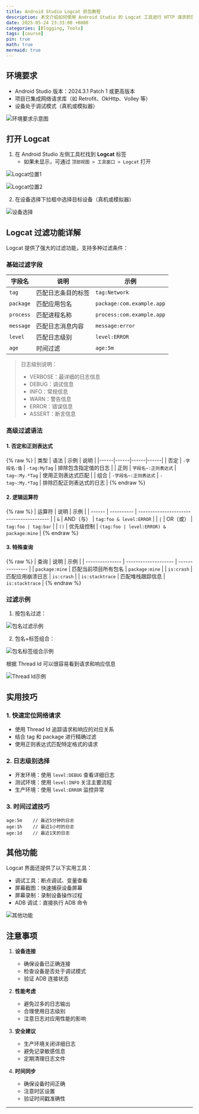 ```yaml
---
title: Android Studio Logcat 抓包教程
description: 本文介绍如何使用 Android Studio 的 Logcat 工具进行 HTTP 请求抓包分析，适用于 Android 开发调试场景。
date: 2025-05-24 23:33:00 +0800
categories: [Blogging, Tools]
tags: [course]
pin: true
math: true
mermaid: true
---
```


## 环境要求

- Android Studio 版本：2024.3.1 Patch 1 或更高版本
- 项目已集成网络请求库（如 Retrofit、OkHttp、Volley 等）
- 设备处于调试模式（真机或模拟器）

![环境要求示意图](/assets/img/2025-05-24/image-20250524164013318.png)

## 打开 Logcat

1. 在 Android Studio 左侧工具栏找到 **Logcat** 标签
   - 如果未显示，可通过 `顶部视图 > 工具窗口 > Logcat` 打开

![Logcat位置1](/assets/img/2025-05-24/image-20250524164516027.png)

![Logcat位置2](/assets/img/2025-05-24/image-20250524164655551.png)

2. 在设备选择下拉框中选择目标设备（真机或模拟器）

![设备选择](/assets/img/2025-05-24/image-20250524165252982.png)

## Logcat 过滤功能详解

Logcat 提供了强大的过滤功能，支持多种过滤条件：

### 基础过滤字段

| 字段名 | 说明 | 示例 |
|--------|------|------|
| `tag` | 匹配日志条目的标签 | `tag:Network` |
| `package` | 匹配应用包名 | `package:com.example.app` |
| `process` | 匹配进程名称 | `process:com.example.app` |
| `message` | 匹配日志消息内容 | `message:error` |
| `level` | 匹配日志级别 | `level:ERROR` |
| `age` | 时间过滤 | `age:5m` |

> 日志级别说明：
> - VERBOSE：最详细的日志信息
> - DEBUG：调试信息
> - INFO：常规信息
> - WARN：警告信息
> - ERROR：错误信息
> - ASSERT：断言信息

### 高级过滤语法

#### 1. 否定和正则表达式
{% raw %}
| 类型 | 语法 | 示例 | 说明 |
|------|------|------|------|
| 否定 | `-字段名:值` | `-tag:MyTag` | 排除包含指定值的日志 |
| 正则 | `字段名~:正则表达式` | `tag~:My.*Tag` | 使用正则表达式匹配 |
| 组合 | `-字段名~:正则表达式` | `-tag~:My.*Tag` | 排除匹配正则表达式的日志 |
{% endraw %}

#### 2. 逻辑运算符
{% raw %}
| 运算符 | 说明       | 示例                                     |
| ------ | ---------- | ---------------------------------------- |
| `&`    | AND（与）  | `tag:foo & level:ERROR`                  |
| `|`    | OR（或）   | `tag:foo | tag:bar`                      |
| `()`   | 优先级控制 | `(tag:foo | level:ERROR) & package:mine` |
{% endraw %}

#### 3. 特殊查询
{% raw %}
| 查询            | 说明                 | 示例            |
| --------------- | -------------------- | --------------- |
| `package:mine`  | 匹配当前项目所有包名 | `package:mine`  |
| `is:crash`      | 匹配应用崩溃日志     | `is:crash`      |
| `is:stacktrace` | 匹配堆栈跟踪信息     | `is:stacktrace` |
{% endraw %}

### 过滤示例

1. 按包名过滤：

![包名过滤示例](/assets/img/2025-05-24/image-20250524173303414.png)

2. 包名+标签组合：

![包名标签组合示例](/assets/img/2025-05-24/image-20250524173904217.png)

根据 Thread Id 可以很容易看到请求和响应信息

![Thread Id示例](/assets/img/2025-05-24/image-20250524172232869.png)

## 实用技巧

### 1. 快速定位网络请求
- 使用 Thread Id 追踪请求和响应的对应关系
- 结合 tag 和 package 进行精确过滤
- 使用正则表达式匹配特定格式的请求

### 2. 日志级别选择
- 开发环境：使用 `level:DEBUG` 查看详细日志
- 测试环境：使用 `level:INFO` 关注主要流程
- 生产环境：使用 `level:ERROR` 监控异常

### 3. 时间过滤技巧
```
age:5m    // 最近5分钟的日志
age:1h    // 最近1小时的日志
age:1d    // 最近1天的日志
```

## 其他功能

Logcat 界面还提供了以下实用工具：
- 调试工具：断点调试、变量查看
- 屏幕截图：快速捕获设备屏幕
- 屏幕录制：录制设备操作过程
- ADB 调试：直接执行 ADB 命令

![其他功能](/assets/img/2025-05-24/image-20250524174620348.png)

## 注意事项

1. **设备连接**
   - 确保设备已正确连接
   - 检查设备是否处于调试模式
   - 验证 ADB 连接状态

2. **性能考虑**
   - 避免过多的日志输出
   - 合理使用日志级别
   - 注意日志对应用性能的影响

3. **安全建议**
   - 生产环境关闭详细日志
   - 避免记录敏感信息
   - 定期清理日志文件

4. **时间同步**
   - 确保设备时间正确
   - 注意时区设置
   - 验证时间戳准确性

---
